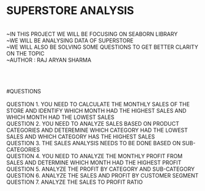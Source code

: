 # SUPERSTORE ANALYSIS
<BR>
~IN THIS PROJECT WE WILL BE FOCUSING ON SEABORN LIBRARY
<BR>
~WE WILL BE ANALYSING DATA OF SUPERSTORE
<BR>
~WE WILL ALSO BE SOLVING SOME QUESTIONS TO GET BETTER CLARITY ON THE TOPIC
<BR>
~AUTHOR : RAJ ARYAN SHARMA
<BR>
<BR>
<BR>
<BR>

#QUESTIONS
<BR>
<BR>
QUESTION 1. YOU NEED TO CALCULATE THE MONTHLY SALES OF THE STORE AND IDENTIFY WHICH MONTH HAD THE HIGHEST SALES AND WHICH MONTH HAD THE LOWEST SALES
<BR>
QUESTION 2. YOU NEED TO ANALYZE SALES BASED ON PRODUCT CATEGORIES AND DETEREMINE WHICH CATEGORY HAD THE LOWEST SALES AND WHICH CATEGORY HAS THE HIGHEST SALES
<BR>
QUESTION 3. THE SALES ANALYSIS NEEDS TO BE DONE BASED ON SUB-CATEGORIES
<BR>
QUESTION 4. YOU NEED TO ANALYZE THE MONTHLY PROFIT FROM SALES AND DETERMINE WHICH MONTH HAD THE HIGHEST PROFIT
<BR>
QUESTION 5. ANALYZE THE PROFIT BY CATEGORY AND SUB-CATEGORY
<BR>
QUESTION 6. ANALYZE THE SALES AND PROFIT BY CUSTOMER SEGMENT
<BR>
QUESTION 7. ANALYZE THE SALES TO PROFIT RATIO
<BR>
